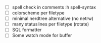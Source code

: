 - [ ] spell check in comments :h spell-syntax
- [ ] colorscheme per filetype
- [ ] minimal nerdtree alternative (no netrw)
- [ ] many statuslines per filetype (rotate)
- [ ] SQL formatter
- [ ] Some watch mode for buffer
